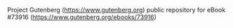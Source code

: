 Project Gutenberg (https://www.gutenberg.org) public repository for
eBook #73916 (https://www.gutenberg.org/ebooks/73916)
